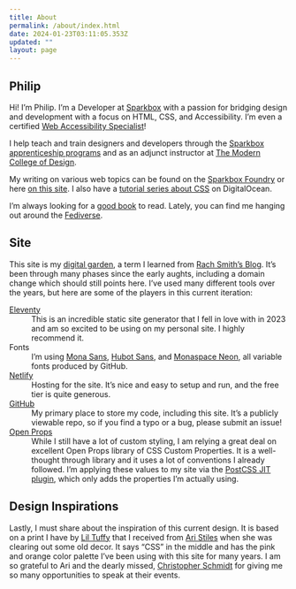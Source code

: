 ```yaml
---
title: About
permalink: /about/index.html
date: 2024-01-23T03:11:05.353Z
updated: ""
layout: page
---
```

## Philip

Hi! I’m Philip. I’m a Developer at [Sparkbox](https://sparkbox.com) with a passion for bridging design and development with a focus on HTML, CSS, and Accessibility. I’m even a certified [Web Accessibility&nbsp;Specialist](https://www.accessibilityassociation.org/s/wascertificants#Certificants4)!</p>

I help teach and train designers and developers through the [Sparkbox apprenticeship programs](http://apprentices.seesparkbox.com/) and as an adjunct instructor at [The Modern College of&nbsp;Design](https://themodern.edu).

My writing on various web topics can be found on the [Sparkbox Foundry](http://seesparkbox.com/foundry/author/philip_zastrow) or here [on this site](/posts). I also have a [tutorial series about CSS](https://www.digitalocean.com/community/tutorial_series/how-to-style-html-with-css) on DigitalOcean.

I’m always looking for a [good book](/books) to read. Lately, you can find me hanging out around the&nbsp;<a rel="me" href="https://mastodon.social/@zastrow">Fediverse</a>.

## Site

This site is my [digital garden](https://maggieappleton.com/garden-history), a term I learned from [Rach Smith’s Blog](https://rachsmith.com). It’s been through many phases since the early aughts, including a domain change which should still points here. I’ve used many different tools over the years, but here are some of the players in this current iteration:

<dl>
<dt><a href="https://11ty.dev" rel="external">Eleventy</a></dt>
<dd>This is an incredible static site generator that I fell in love with in 2023 and am so excited to be using on my personal site. I highly recommend it.</dd>

<dt>Fonts</dt>
<dd>I’m using <a href="https://github.com/mona-sans">Mona Sans</a>, <a href="https://github.com/mona-sans">Hubot Sans</a>, and <a href="https://monaspace.githubnext.com">Monaspace Neon</a>, all variable fonts produced by GitHub.</dd>

<dt><a href="https://www.netlify.com">Netlify</a></dt>
<dd>Hosting for the site. It’s nice and easy to setup and run, and the free tier is quite generous.</dd>

<dt><a href="https://github.com/zastrow/zastrow.co">GitHub</a></dt>
<dd>My primary place to store my code, including this site. It’s a publicly viewable repo, so if you find a typo or a bug, please submit an issue!</dd>

<dt><a href="https://open-props.style">Open Props</a></dt>
<dd>While I still have a lot of custom styling, I am relying a great deal on excellent Open Props library of CSS Custom Properties. It is a well-thought through library and it uses a lot of conventions I already followed. I’m applying these values to my site via the <a href="https://github.com/GoogleChromeLabs/postcss-jit-props">PostCSS JIT plugin</a>, which only adds the properties I’m actually using.</dd>
</dl>

## Design Inspirations

Lastly, I must share about the inspiration of this current design. It is based on a print I have by [Lil Tuffy](https://www.lil-tuffy.com/) that I received from [Ari Stiles](https://about.me/arianne) when she was clearing out some old decor. It says “CSS” in the middle and has the pink and orange color palette I’ve been using with this site for many years. I am so grateful to Ari and the dearly missed, [Christopher Schmidt](https://thankyouchristopherschmitt.netlify.app) for giving me so many opportunities to speak at their events.
